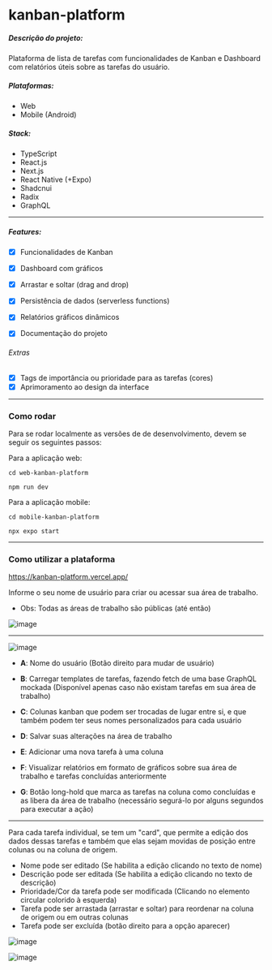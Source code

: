 # kanban-platform

##### Descrição do projeto:

Plataforma de lista de tarefas com funcionalidades de Kanban e Dashboard com relatórios úteis sobre as tarefas do usuário.

##### Plataformas:
- Web
- Mobile (Android)

##### Stack:
- TypeScript
- React.js
- Next.js
- React Native (+Expo)
- Shadcnui
- Radix
- GraphQL

---

##### Features:
- [x] Funcionalidades de Kanban 
- [x] Dashboard com gráficos
- [x] Arrastar e soltar (drag and drop)
- [x] Persistência de dados (serverless functions)
- [x] Relatórios gráficos dinâmicos
- [x] Documentação do projeto


###### Extras
- [x] Tags de importância ou prioridade para as tarefas (cores)
- [x] Aprimoramento ao design da interface

---

### Como rodar

Para se rodar localmente as versões de de desenvolvimento, devem se seguir os seguintes passos:

Para a aplicação web:
```
cd web-kanban-platform

npm run dev
```

Para a aplicação mobile:
```
cd mobile-kanban-platform

npx expo start
```
---

### Como utilizar a plataforma

https://kanban-platform.vercel.app/

Informe o seu nome de usuário para criar ou acessar sua área de trabalho. 
- Obs: Todas as áreas de trabalho são públicas (até então)

![image](https://github.com/user-attachments/assets/c6538e25-6059-4723-b9f2-f158c2bed9b8)

---

![image](https://github.com/user-attachments/assets/fd719ee1-db5c-4d24-99fa-8e148bb8ae05)

- **A**: Nome do usuário (Botão direito para mudar de usuário)

- **B**: Carregar templates de tarefas, fazendo fetch de uma base GraphQL mockada (Disponível apenas caso não existam tarefas em sua área de trabalho)

- **C**: Colunas kanban que podem ser trocadas de lugar entre si, e que também podem ter seus nomes personalizados para cada usuário

- **D**: Salvar suas alterações na área de trabalho

- **E**: Adicionar uma nova tarefa à uma coluna

- **F**: Visualizar relatórios em formato de gráficos sobre sua área de trabalho e tarefas concluídas anteriormente

- **G**: Botão long-hold que marca as tarefas na coluna como concluídas e as libera da área de trabalho (necessário segurá-lo por alguns segundos para executar a ação)

---

Para cada tarefa individual, se tem um "card", que permite a edição dos dados dessas tarefas e também que elas sejam movidas de posição entre colunas ou na coluna de origem.

- Nome pode ser editado (Se habilita a edição clicando no texto de nome)
- Descrição pode ser editada (Se habilita a edição clicando no texto de descrição)
- Prioridade/Cor da tarefa pode ser modificada (Clicando no elemento circular colorido à esquerda)
- Tarefa pode ser arrastada (arrastar e soltar) para reordenar na coluna de origem ou em outras colunas
- Tarefa pode ser excluída (botão direito para a opção aparecer)

![image](https://github.com/user-attachments/assets/f7679896-97bf-4d63-a834-e6d1d7261bca)

![image](https://github.com/user-attachments/assets/d1415096-40fa-4e5d-805e-3753ab69d1e2)

